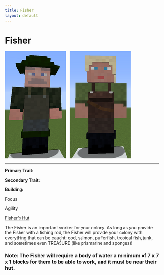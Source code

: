 ```yaml
---
title: Fisher
layout: default
---
```

# Fisher

<div class="infobox box text-center">
<img src="../../assets/images/workers/fisherman_m.png" alt="Fisher Male" />&nbsp;&nbsp;&nbsp;<img src="../../assets/images/workers/fisherman_f.png" alt="Fisher Female" />
<hr />
  <div class="row section-text text-left">
    <div class="col">
      <p><strong>Primary Trait:</strong></p>
      <p><strong>Secondary Trait:</strong></p>
      <p><strong>Building:</strong></p>
    </div>
    <div class="col">
      <p class="traitp">Focus</p>
      <p class="traits">Agility</p>
      <p><a href="../buildings/fisher">Fisher's Hut</a></p>
    </div>
  </div>
</div>

The Fisher is an important worker for your colony. As long as you provide the Fisher with a fishing rod, the Fisher will provide your colony with everything that can be caught: cod, salmon, pufferfish, tropical fish, junk, and sometimes even TREASURE (like prismarine and sponges)!

### Note: The Fisher will require a body of water a minimum of 7 x 7 x 1 blocks for them to be able to work, and it must be near their hut.
